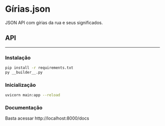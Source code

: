 # Gírias.json
JSON API com gírias da rua e seus significados.

## API
---
### Instalação

```bash
pip install -r requirements.txt
py __builder__.py
```

### Inicialização

```bash
uvicorn main:app --reload
```

### Documentação
Basta acessar http://localhost:8000/docs